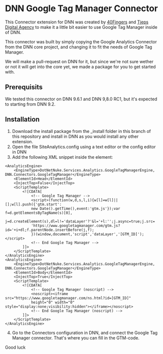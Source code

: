 ﻿# DNN Google Tag Manager Connector

This Connector extension for DNN was created by [40Fingers](https://www.40fingers.net) and [Tjeps Digital Agency](https://www.tjeps.com) 
to make it a little bit easier to use Google Tag Manager inside of DNN.

This connector was built by simply copying the Google Analytics Connector from the DNN core project, and changing
it to fit the needs of Google Tag Manager.

We will make a pull-request on DNN for it, but since we're not sure wether or not it will get into the core yet, we made a package for you to get started with.

## Prerequisits
We tested this connector on DNN 9.6.1 and DNN 9,8.0 RC1, but it's expected to starting from DNN 9.2.

## Installation
1) Download the install package from the _install folder in this branch of this repository and install in DNN as you would install any other extension.
2) Open the file SiteAnalytics.config using a text editor or the config editor in DNN
3) Add the following XML snippet inside the <Engines> element:
```
<AnalyticsEngine>
    <EngineType>DotNetNuke.Services.Analytics.GoogleTagManagerEngine, DNN.Connectors.GoogleTagManager</EngineType>
    <ElementId>Head</ElementId>
    <InjectTop>False</InjectTop>
    <ScriptTemplate>
        <![CDATA[     
            <!-- Google Tag Manager -->
            <script>(function(w,d,s,l,i){w[l]=w[l]||[];w[l].push({'gtm.start':
            new Date().getTime(),event:'gtm.js'});var f=d.getElementsByTagName(s)[0],
            j=d.createElement(s),dl=l!='dataLayer'?'&l='+l:'';j.async=true;j.src=
            'https://www.googletagmanager.com/gtm.js?id='+i+dl;f.parentNode.insertBefore(j,f);
            })(window,document,'script','dataLayer','[GTM_ID]');</script>
            <!-- End Google Tag Manager -->
        ]]>
    </ScriptTemplate>
</AnalyticsEngine>
<AnalyticsEngine>
    <EngineType>DotNetNuke.Services.Analytics.GoogleTagManagerEngine, DNN.Connectors.GoogleTagManager</EngineType>
    <ElementId>Body</ElementId>
    <InjectTop>True</InjectTop>
    <ScriptTemplate>
        <![CDATA[     
            <!-- Google Tag Manager (noscript) --> 
            <noscript><iframe src="https://www.googletagmanager.com/ns.html?id=[GTM_ID]"
            height="0" width="0" style="display:none;visibility:hidden"></iframe></noscript>
            <!-- End Google Tag Manager (noscript) -->
        ]]>
    </ScriptTemplate>
</AnalyticsEngine>
```
4) Go to the Connectors configuration in DNN, and connect the Google Tag Manager connector. That's where you can fill in the GTM-code.

Good luck

